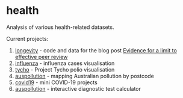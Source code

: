 # health

Analysis of various health-related datasets.

Current projects:

1. [longevity](https://github.com/neilfws/health/tree/master/longevity) - code and data for the blog post [Evidence for a limit to effective peer review](https://nsaunders.wordpress.com/2016/12/18/evidence-for-a-limit-to-effective-peer-review/)
1. [influenza](https://github.com/neilfws/health/tree/master/influenza) - influenza cases visualisation
1. [tycho](https://github.com/neilfws/health/tree/master/tycho) - Project Tycho polio visualisation
1. [auspollution](https://github.com/neilfws/health/tree/master/auspollution) - mapping Australian pollution by postcode
1. [covid19](https://github.com/neilfws/health/tree/master/covid19) - mini COVID-19 projects
1. [auspollution](https://github.com/neilfws/health/tree/master/diagnostics) - interactive diagnostic test calculator
